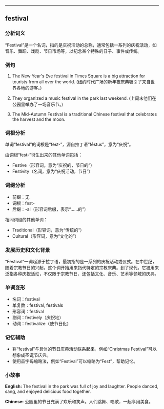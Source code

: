 
---------------
## festival
### 分析词义
“Festival”是一个名词，指的是庆祝活动的总称，通常包括一系列的庆祝活动，如音乐、舞蹈、戏剧、节日市场等，以纪念某个特殊的日子、事件或传统。

### 例句
1. The New Year's Eve festival in Times Square is a big attraction for tourists from all over the world.
   (纽约时代广场的新年夜庆典吸引了来自世界各地的游客。)
   
2. They organized a music festival in the park last weekend.
   (上周末他们在公园里举办了一场音乐节。)
   
3. The Mid-Autumn Festival is a traditional Chinese festival that celebrates the harvest and the moon.

### 词根分析
单词“festival”的词根是“fest-”，源自拉丁语“fēstus”，意为“庆祝”。

由词根“fest-”衍生出来的其他单词包括：
- Festive（形容词，意为“庆祝的，节日的”）
- Festivity（名词，意为“庆祝活动，节日”）

### 词缀分析
- 前缀：无
- 词根：fest-
- 后缀：-al（形容词后缀，表示“……的”）

相同词缀的其他单词：
- Traditional（形容词，意为“传统的”）
- Cultural（形容词，意为“文化的”）

### 发展历史和文化背景
“Festival”一词起源于拉丁语，最初指的是一系列的庆祝活动或仪式。在中世纪，随着宗教节日的兴起，这个词开始用来指代特定的宗教庆典。到了现代，它被用来泛指各种庆祝活动，不仅限于宗教节日，还包括文化、音乐、艺术等领域的庆典。

### 单词变形
- 名词：festival
- 单复数：festival, festivals
- 形容词：festival
- 副词：festively（庆祝地）
- 动词：festivalize（使节日化）

### 记忆辅助
- 将“festival”与具体的节日庆典活动联系起来，例如“Christmas Festival”可以想象成圣诞节庆典。
- 使用首字母缩略法，例如“Festival”可以缩略为“Fest”，帮助记忆。

### 小故事
**English:**
The festival in the park was full of joy and laughter. People danced, sang, and enjoyed delicious food together.

**Chinese:**
公园里的节日充满了欢乐和笑声。人们跳舞、唱歌，一起享用美食。


